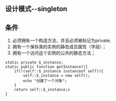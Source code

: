 设计模式--singleton
----
## 条件

 1. 必须拥有一个构造方法，并且必须被标记为private;
 2. 拥有一个保存类的实例的静态成员属性（字段）；
 3. 拥有一个访问这个实例的公共的静态方法；
```
static private $_instance;
static public function getInstance(){
	if(!(self::$_instance instanceof self)){
		self::$_instance = new self();
		echo "创建了一个对象";
	}
	return self::$_instance;x
}
```

<!--stackedit_data:
eyJoaXN0b3J5IjpbLTE1OTM4NTc2MjVdfQ==
-->